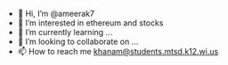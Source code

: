 - 👋 Hi, I’m @ameerak7
- 👀 I’m interested in ethereum and stocks
- 🌱 I’m currently learning ...
- 💞️ I’m looking to collaborate on ...
- 📫 How to reach me khanam@students.mtsd.k12.wi.us

<!---
ameerak7/ameerak7 is a ✨ special ✨ repository because its `README.md` (this file) appears on your GitHub profile.
You can click the Preview link to take a look at your changes.
--->
